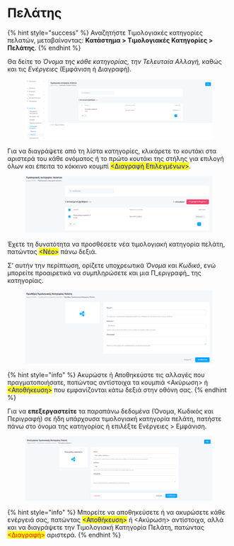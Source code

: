 # Πελάτης

{% hint style="success" %}
Αναζητήστε Τιμολογιακές κατηγορίες πελατών, μεταβαίνοντας: **Κατάστημα > Τιμολογιακές Κατηγορίες > Πελάτης**.
{% endhint %}

Θα δείτε το _Όνομα της κάθε κατηγορίας, την Τελευταία Αλλαγή,_ καθώς και τις _Ενέργειες_ (Εμφάνιση ή Διαγραφή).

<figure><img src="../../.gitbook/assets/ScreenHunter 78.png" alt=""><figcaption></figcaption></figure>

Για να διαγράψετε από τη λίστα κατηγορίες, κλικάρετε το κουτάκι στα αριστερά του κάθε ονόματος ή το πρώτο κουτάκι της στήλης για επιλογή όλων και έπειτα το κόκκινο κουμπί <mark style="color:blue;"><Διαγραφή Επιλεγμένων></mark>.

<figure><img src="../../.gitbook/assets/ScreenHunter 79.png" alt=""><figcaption></figcaption></figure>

Έχετε τη δυνατότητα να προσθέσετε νέα τιμολογιακή κατηγορία πελάτη, πατώντας <mark style="color:blue;"><Νέο></mark> πάνω δεξιά.

Σ’ αυτήν την περίπτωση, ορίζετε υποχρεωτικά _Όνομα_ και _Κωδικό_, ενώ μπορείτε προαιρετικά να συμπληρώσετε και μια Π_εριγραφή_ της κατηγορίας.

<figure><img src="../../.gitbook/assets/ScreenHunter 80.png" alt=""><figcaption></figcaption></figure>

{% hint style="info" %}
Ακυρώστε ή Αποθηκεύστε τις αλλαγές που πραγματοποιήσατε, πατώντας αντίστοιχα τα κουμπιά <Ακύρωση> ή <mark style="color:blue;"><Αποθήκευση></mark> που εμφανίζονται κάτω δεξιά στην οθόνη σας.
{% endhint %}

Για να **επεξεργαστείτε** τα παραπάνω δεδομένα (Όνομα, Κωδικός και Περιγραφή) σε ήδη υπάρχουσα τιμολογιακή κατηγορία πελάτη, πατήστε πάνω στο όνομα της κατηγορίας ή επιλέξτε Ενέργειες > Εμφάνιση.

<figure><img src="../../.gitbook/assets/ScreenHunter 78 (1).png" alt=""><figcaption></figcaption></figure>

{% hint style="info" %}
Μπορείτε να αποθηκεύσετε ή να ακυρώσετε κάθε ενέργειά σας, πατώντας <mark style="color:blue;"><Αποθήκευση></mark> ή <Ακύρωση> αντίστοιχα, αλλά και να διαγράψετε την Τιμολογιακή Κατηγορία Πελάτη, πατώντας <mark style="color:red;"><Διαγραφή></mark> αριστερά.
{% endhint %}

